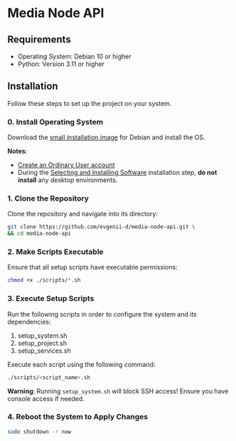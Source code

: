 # Media Node API

## Requirements

* Operating System: Debian 10 or higher
* Python: Version 3.11 or higher

## Installation

Follow these steps to set up the project on your system.

### 0. Install Operating System

Download the [small installation image][1] for Debian and install the OS.

**Notes**:

* [Create an Ordinary User account][2]
* During the [Selecting and Installing Software][3] installation step,
**do not install** any desktop environments.

### 1. Clone the Repository

Clone the repository and navigate into its directory:

```bash
git clone https://github.com/evgenii-d/media-node-api.git \
&& cd media-node-api
```

### 2. Make Scripts Executable

Ensure that all setup scripts have executable permissions:

```bash
chmod +x ./scripts/*.sh
```

### 3. Execute Setup Scripts

Run the following scripts in order to configure the system
and its dependencies:

1) setup_system.sh
2) setup_project.sh
3) setup_services.sh

Execute each script using the following command:

```bash
./scripts/<script_name>.sh
```

**Warning**: Running `setup_system.sh` will block SSH access!
Ensure you have console access if needed.

### 4. Reboot the System to Apply Changes

```bash
sudo shutdown -r now
```

[1]: https://www.debian.org/distrib/netinst
[2]: https://www.debian.org/releases/stable/i386/ch06s03#make-normal-user
[3]: https://www.debian.org/releases/stable/i386/ch06s03#pkgsel
